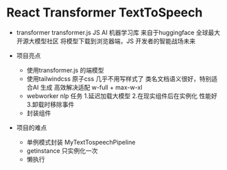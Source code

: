 # React Transformer TextToSpeech

- transformer
    transformer.js JS AI 机器学习库
    来自于huggingface 全球最大开源大模型社区
    将模型下载到浏览器端，JS 开发者的智能战场未来

- 项目亮点
    - 使用transformer.js 的端模型
    - 使用tailwindcss 原子css 几乎不用写样式了
        类名文档语义很好，特别适合AI 生成
        高效解决适配  w-full + max-w-xl
    - webworker nlp 任务
        1.延迟加载大模型
        2.在现实组件后在实例化 性能好
        3.卸载时移除事件
    - 封装组件
- 项目的难点
    - 单例模式封装 MyTextTospeechPipeline
    - getinstance 只实例化一次
    - 懒执行 